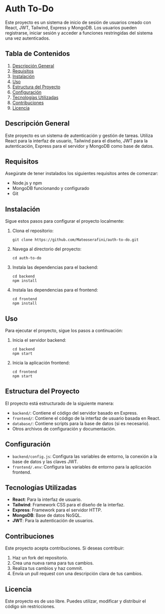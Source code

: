 # Auth To-Do

Este proyecto es un sistema de inicio de sesión de usuarios creado con React, JWT, Tailwind, Express y MongoDB. Los usuarios pueden registrarse, iniciar sesión y acceder a funciones restringidas del sistema una vez autenticados.

## Tabla de Contenidos

1. [Descripción General](#descripción-general)
2. [Requisitos](#requisitos)
3. [Instalación](#instalación)
4. [Uso](#uso)
5. [Estructura del Proyecto](#estructura-del-proyecto)
6. [Configuración](#configuración)
7. [Tecnologías Utilizadas](#tecnologías-utilizadas)
8. [Contribuciones](#contribuciones)
9. [Licencia](#licencia)

## Descripción General

Este proyecto es un sistema de autenticación y gestión de tareas. Utiliza React para la interfaz de usuario, Tailwind para el diseño, JWT para la autenticación, Express para el servidor y MongoDB como base de datos.

## Requisitos

Asegúrate de tener instalados los siguientes requisitos antes de comenzar:

- Node.js y npm
- MongoDB funcionando y configurado
- Git

## Instalación

Sigue estos pasos para configurar el proyecto localmente:

1. Clona el repositorio:

    ```shell
    git clone https://github.com/Mateoserafini/auth-to-do.git
    ```

2. Navega al directorio del proyecto:

    ```shell
    cd auth-to-do
    ```

3. Instala las dependencias para el backend:

    ```shell
    cd backend
    npm install
    ```

4. Instala las dependencias para el frontend:

    ```shell
    cd frontend
    npm install
    ```

## Uso

Para ejecutar el proyecto, sigue los pasos a continuación:

1. Inicia el servidor backend:

    ```shell
    cd backend
    npm start
    ```

2. Inicia la aplicación frontend:

    ```shell
    cd frontend
    npm start
    ```

## Estructura del Proyecto

El proyecto está estructurado de la siguiente manera:

- `backend/`: Contiene el código del servidor basado en Express.
- `frontend/`: Contiene el código de la interfaz de usuario basada en React.
- `database/`: Contiene scripts para la base de datos (si es necesario).
- Otros archivos de configuración y documentación.

## Configuración

- `backend/config.js`: Configura las variables de entorno, la conexión a la base de datos y las claves JWT.
- `frontend/.env`: Configura las variables de entorno para la aplicación frontend.

## Tecnologías Utilizadas

- **React**: Para la interfaz de usuario.
- **Tailwind**: Framework CSS para el diseño de la interfaz.
- **Express**: Framework para el servidor HTTP.
- **MongoDB**: Base de datos NoSQL.
- **JWT**: Para la autenticación de usuarios.

## Contribuciones

Este proyecto acepta contribuciones. Si deseas contribuir:

1. Haz un fork del repositorio.
2. Crea una nueva rama para tus cambios.
3. Realiza tus cambios y haz commit.
4. Envía un pull request con una descripción clara de tus cambios.

## Licencia

Este proyecto es de uso libre. Puedes utilizar, modificar y distribuir el código sin restricciones.
